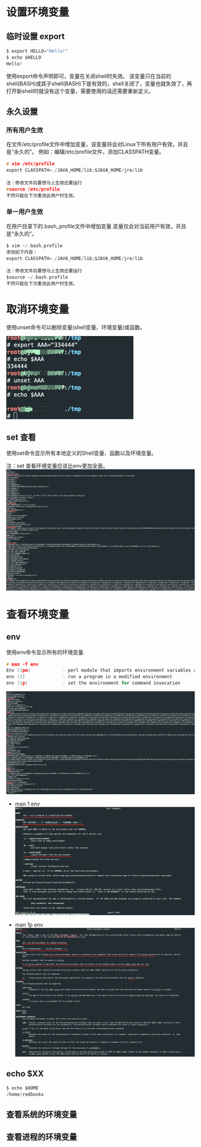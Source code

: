 # 设置环境变量
## 临时设置 export
```c
$ export HELLO="Hello!" 
$ echo $HELLO
Hello!
```
使用export命令声明即可，变量在关闭shell时失效。
该变量只在当前的shell(BASH)或其子shell(BASH)下是有效的，shell关闭了，变量也就失效了，再打开新shell时就没有这个变量，需要使用的话还需要重新定义。

## 永久设置
### 所有用户生效
在文件/etc/profile文件中增加变量，该变量将会对Linux下所有用户有效，并且是“永久的”。
例如：编辑/etc/profile文件，添加CLASSPATH变量。
```c
# vim /etc/profile
export CLASSPATH=./JAVA_HOME/lib;$JAVA_HOME/jre/lib

注：修改文件后要想马上生效还要运行
#source /etc/profile
不然只能在下次重进此用户时生效。
```

### 单一用户生效
在用户目录下的.bash_profile文件中增加变量.变量仅会对当前用户有效，并且是“永久的”。
```c
$ vim ~/.bash.profile
添加如下内容：
export CLASSPATH=./JAVA_HOME/lib;$JAVA_HOME/jre/lib

注：修改文件后要想马上生效还要运行
$source ~/.bash.profile
不然只能在下次重进此用户时生效。
```

# 取消环境变量
使用unset命令可以删除变量(shell变量、环境变量)或函数。

![](attachments/Pasted%20image%2020230627143640.png)

## set 查看
使用set命令显示所有本地定义的Shell变量、函数以及环境变量。

注：set 查看环境变量应该比env更加全面。
![](attachments/Pasted%20image%2020230627145307.png)


# 查看环境变量
## env
使用env命令显示所有的环境变量.
```c
# man -f env
Env (3pm)            - perl module that imports environment variables as scalars or arrays
env (1)              - run a program in a modified environment
env (1p)             - set the environment for command invocation
```
![](attachments/Pasted%20image%2020230627143103.png) 

- man 1 env
![](attachments/Pasted%20image%2020230627142343.png)

- man 1p env
![](attachments/Pasted%20image%2020230627142803.png)


## echo $XX
```c
$ echo $HOME 
/home/redbooks
```

## 查看系统的环境变量
## 查看进程的环境变量